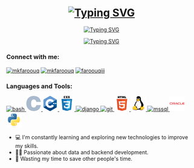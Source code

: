 <h1 align="center"><a href="https://git.io/typing-svg"><img src="https://readme-typing-svg.demolab.com?font=Fira+Code&weight=600&size=25&pause=1000&color=007BFF&center=true&vCenter=true&repeat=true&random=false&width=335&lines=Hi+%F0%9F%91%8B%2C+I'm+Mohammed+Faroouq" alt="Typing SVG" alt="Typing SVG" alt="Typing SVG" /></a></h1>


<!-- Typing SVG by DenverCoder1 - https://github.com/DenverCoder1/readme-typing-svg -->

<p align="center"> <!-- Name -->
<a href="https://git.io/typing-svg"><img src="https://readme-typing-svg.demolab.com?font=Fira+Code&pause=1500&color=F7F7F7FF&width=435&lines=Mohammed+Faroouq;Bazooka;" alt="Typing SVG" /></a>

<p align="center"> <!-- Job -->
<a href="https://git.io/typing-svg"><img src="https://readme-typing-svg.demolab.com?font=Fira+Code&pause=1000&color=F7617B&width=435&lines=Software+Engineer;Oracle+Developer;Data+Analyst" alt="Typing SVG" /></a>
</p> 


<!-- same svg
<a href="https://git.io/typing-svg"><img src="https://readme-typing-svg.herokuapp.com?font=Fira+Code&pause=1000&color=F71E6E&width=435&lines=Software+Engineer;Oracle+Developer;Data+Analyst" alt="Typing SVG" /></a>
-->


<!-- Funny SVG --   => / https://rahuldkjain.github.io/gh-profile-readme-generator/ -->

<h3 align="left">Connect with me:</h3>
<p align="left">
<a href="https://twitter.com/mkfaroouq" target="blank"><img align="center" src="https://raw.githubusercontent.com/rahuldkjain/github-profile-readme-generator/master/src/images/icons/Social/twitter.svg" alt="mkfaroouq" height="30" width="40" /></a>
<a href="https://linkedin.com/in/mkfaroouq" target="blank"><img align="center" src="https://raw.githubusercontent.com/rahuldkjain/github-profile-readme-generator/master/src/images/icons/Social/linked-in-alt.svg" alt="mkfaroouq" height="30" width="40" /></a>
<a href="https://instagram.com/faroouqiii" target="blank"><img align="center" src="https://raw.githubusercontent.com/rahuldkjain/github-profile-readme-generator/master/src/images/icons/Social/instagram.svg" alt="faroouqiii" height="30" width="40" /></a>
</p>

<h3 align="left">Languages and Tools:</h3>
<p align="left"> <a href="https://www.gnu.org/software/bash/" target="_blank" rel="noreferrer"> <img src="https://www.vectorlogo.zone/logos/gnu_bash/gnu_bash-icon.svg" alt="bash" width="40" height="40"/> </a> <a href="https://www.cprogramming.com/" target="_blank" rel="noreferrer"> <img src="https://raw.githubusercontent.com/devicons/devicon/master/icons/c/c-original.svg" alt="c" width="40" height="40"/> </a> <a href="https://www.w3schools.com/cpp/" target="_blank" rel="noreferrer"> <img src="https://raw.githubusercontent.com/devicons/devicon/master/icons/cplusplus/cplusplus-original.svg" alt="cplusplus" width="40" height="40"/> </a> <a href="https://www.w3schools.com/css/" target="_blank" rel="noreferrer"> <img src="https://raw.githubusercontent.com/devicons/devicon/master/icons/css3/css3-original-wordmark.svg" alt="css3" width="40" height="40"/> </a> <a href="https://www.djangoproject.com/" target="_blank" rel="noreferrer"> <img src="https://cdn.worldvectorlogo.com/logos/django.svg" alt="django" width="40" height="40"/> </a> <a href="https://git-scm.com/" target="_blank" rel="noreferrer"> <img src="https://www.vectorlogo.zone/logos/git-scm/git-scm-icon.svg" alt="git" width="40" height="40"/> </a> <a href="https://www.w3.org/html/" target="_blank" rel="noreferrer"> <img src="https://raw.githubusercontent.com/devicons/devicon/master/icons/html5/html5-original-wordmark.svg" alt="html5" width="40" height="40"/> </a> <a href="https://www.linux.org/" target="_blank" rel="noreferrer"> <img src="https://raw.githubusercontent.com/devicons/devicon/master/icons/linux/linux-original.svg" alt="linux" width="40" height="40"/> </a> <a href="https://www.microsoft.com/en-us/sql-server" target="_blank" rel="noreferrer"> <img src="https://www.svgrepo.com/show/303229/microsoft-sql-server-logo.svg" alt="mssql" width="40" height="40"/> </a> <a href="https://www.oracle.com/" target="_blank" rel="noreferrer"> <img src="https://raw.githubusercontent.com/devicons/devicon/master/icons/oracle/oracle-original.svg" alt="oracle" width="40" height="40"/> </a> <a href="https://www.python.org" target="_blank" rel="noreferrer"> <img src="https://raw.githubusercontent.com/devicons/devicon/master/icons/python/python-original.svg" alt="python" width="40" height="40"/> </a> </p>
<!-- End Of SVG -->



 <!-- -  🏢 I'm a Software Engineer Student @Alx_Africa -->
- 💻 I'm constantly learning and exploring new technologies to improve my skills.
- 👨‍💻 Passionate about data and backend development.
- 🎯 Wasting my time to save other people's time.
<!-- - ⚡ Fun Fact: I'm a Tea enthusiast and my perfect day would start and end with a cup of Tea. -->
